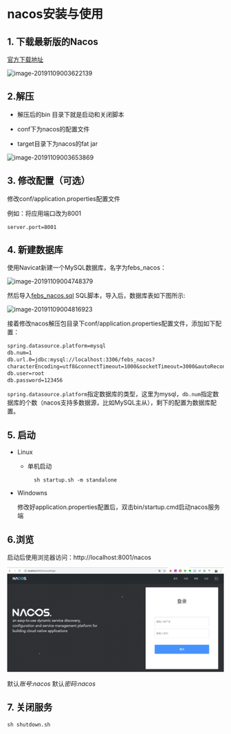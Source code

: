 # nacos安装与使用

## 1. 下载最新版的Nacos

[官方下载地址](https://github.com/alibaba/nacos/releases)

![image-20191109003622139](./img/image-20191109003622139.png)

## 2.解压

- 解压后的bin 目录下就是启动和关闭脚本

- conf下为nacos的配置文件
- target目录下为nacos的fat jar

![image-20191109003653869](./img/image-20191109003653869.png)

## 3. 修改配置（可选）

修改conf/application.properties配置文件

例如：将应用端口改为8001

```
server.port=8001
```

## 4. 新建数据库

使用Navicat新建一个MySQL数据库，名字为febs_nacos：

![image-20191109004748379](./img/image-20191109004748379.png)

然后导入[febs_nacos.sql](https://github.com/wuyouzhuguli/FEBS-Cloud/blob/master/febs-cloud/sql/febs_nacos.sql) SQL脚本，导入后，数据库表如下图所示:

![image-20191109004816923](./img/image-20191109004816923.png)

接着修改nacos解压包目录下conf/application.properties配置文件，添加如下配置：

```
spring.datasource.platform=mysql
db.num=1
db.url.0=jdbc:mysql://localhost:3306/febs_nacos?characterEncoding=utf8&connectTimeout=1000&socketTimeout=3000&autoReconnect=true
db.user=root
db.password=123456
```

`spring.datasource.platform`指定数据库的类型，这里为mysql，`db.num`指定数据库的个数（nacos支持多数据源，比如MySQL主从），剩下的配置为数据库配置。

## 5. 启动

- Linux

  - 单机启动

    ```
	  sh startup.sh -m standalone
    ```

- Windowns

  修改好application.properties配置后，双击bin/startup.cmd启动nacos服务端

## 6.浏览

启动后使用浏览器访问：http://localhost:8001/nacos

![image-20200116224000360](./img/image-20200116224000360.png)

默认*账号*:*nacos* 默认*密码*:*nacos*



## 7. 关闭服务

```
sh shutdown.sh
```

